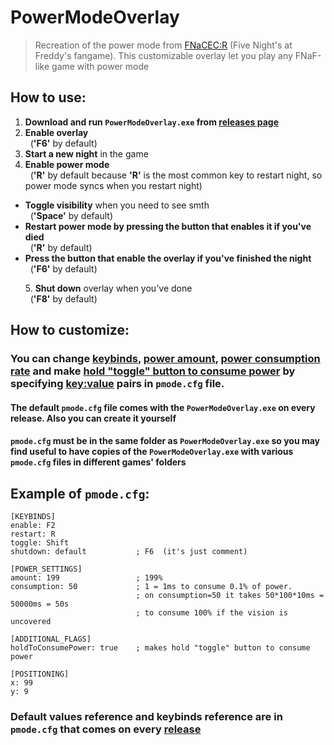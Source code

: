 # PowerModeOverlay
> Recreation of the power mode from [FNaCEC:R](https://gamejolt.com/games/fnacecr/563650) (Five Night's at Freddy's fangame). This customizable overlay let you play any FNaF-like game with power mode

## How to use:
<ol>
  <li><b>Download and run <code>PowerModeOverlay.exe</code> from <a href="https://github.com/sensod9/PowerModeOverlay/releases">releases page</a></b></li>
  <li><b>Enable overlay</b><br />&nbsp;&nbsp;(<b>'F6'</b> by default)</li>
  <li><b>Start a new night</b> in the game</li>
  <li><b>Enable power mode</b><br />&nbsp;&nbsp;(<b>'R'</b> by default because <b>'R'</b> is the most common key to restart night, so power mode syncs when you restart night)</li>
</ol>
<ul>
  <li><b>Toggle visibility</b> when you need to see smth<br />&nbsp;&nbsp;(<b>'Space'</b> by default)</li>
  <li><b>Restart power mode by pressing the button that enables it if you've died</b><br />&nbsp;&nbsp;(<b>'R'</b> by default)</li>
  <li><b>Press the button that enable the overlay if you've finished the night</b><br />&nbsp;&nbsp;(<b>'F6'</b> by default)</li>
</ul>
<ol>
5. <b>Shut down</b> overlay when you've done<br />&nbsp;&nbsp;(<b>'F8'</b> by default)
</ol>

## How to customize:
### You can change **<ins>keybinds</ins>**, **<ins>power amount</ins>**, **<ins>power consumption rate</ins>** and make **<ins>hold "toggle" button to consume power</ins>**  by specifying **<ins>key:value</ins>** pairs in `pmode.cfg` file.
#### The default `pmode.cfg` file comes with the `PowerModeOverlay.exe` on every release. Also you can create it yourself
#### `pmode.cfg` must be in the same folder as `PowerModeOverlay.exe` so you may find useful to have copies of the `PowerModeOverlay.exe` with various `pmode.cfg` files in different games' folders
## Example of `pmode.cfg`:
```
[KEYBINDS]
enable: F2
restart: R
toggle: Shift
shutdown: default           ; F6  (it's just comment)

[POWER_SETTINGS]
amount: 199     	        ; 199%
consumption: 50 	        ; 1 = 1ms to consume 0.1% of power. 
                 	        ; on consumption=50 it takes 50*100*10ms = 50000ms = 50s
               	 	        ; to consume 100% if the vision is uncovered

[ADDITIONAL_FLAGS]
holdToConsumePower: true 	; makes hold "toggle" button to consume power

[POSITIONING]
x: 99
y: 9
```
### Default values reference and keybinds reference are in `pmode.cfg` that comes on every [release](https://github.com/sensod9/PowerModeOverlay/releases)
